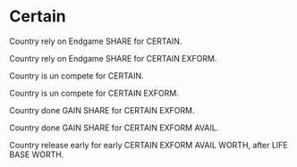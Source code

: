# Certain

Country rely on Endgame SHARE for CERTAIN.

Country rely on Endgame SHARE for CERTAIN EXFORM.

Country is un compete for CERTAIN.

Country is un compete for CERTAIN EXFORM.

Country done GAIN SHARE for CERTAIN EXFORM.

Country done GAIN SHARE for CERTAIN EXFORM AVAIL.

Country release early for early CERTAIN EXFORM AVAIL WORTH, after LIFE BASE WORTH.